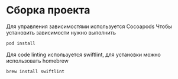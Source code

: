 # Сборка проекта 

Для управления зависимостями используется Cocoapods
Чтобы установить зависимости нужно выполнить

```bash
pod install
```

Для code linting используется swiftlint, для установки можно использовать homebrew

```bash
brew install swiftlint
```
